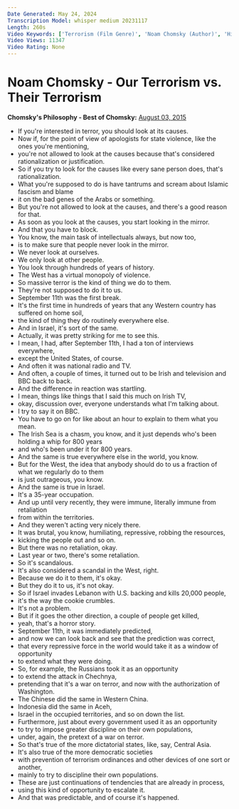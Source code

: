 ```yaml
---
Date Generated: May 24, 2024
Transcription Model: whisper medium 20231117
Length: 260s
Video Keywords: ['Terrorism (Film Genre)', 'Noam Chomsky (Author)', 'History (TV Genre)', 'Imperialism (Film Subject)', 'War', 'Foreign Policy (Literature Subject)']
Video Views: 11347
Video Rating: None
---
```


# Noam Chomsky - Our Terrorism vs. Their Terrorism
**Chomsky's Philosophy - Best of Chomsky:** [August 03, 2015](https://www.youtube.com/watch?v=lshJzfRrTY8)
*  If you're interested in terror, you should look at its causes.
*  Now if, for the point of view of apologists for state violence, like the ones you're mentioning,
*  you're not allowed to look at the causes because that's considered rationalization or justification.
*  So if you try to look for the causes like every sane person does, that's rationalization.
*  What you're supposed to do is have tantrums and scream about Islamic fascism and blame
*  it on the bad genes of the Arabs or something.
*  But you're not allowed to look at the causes, and there's a good reason for that.
*  As soon as you look at the causes, you start looking in the mirror.
*  And that you have to block.
*  You know, the main task of intellectuals always, but now too,
*  is to make sure that people never look in the mirror.
*  We never look at ourselves.
*  We only look at other people.
*  You look through hundreds of years of history.
*  The West has a virtual monopoly of violence.
*  So massive terror is the kind of thing we do to them.
*  They're not supposed to do it to us.
*  September 11th was the first break.
*  It's the first time in hundreds of years that any Western country has suffered on home soil,
*  the kind of thing they do routinely everywhere else.
*  And in Israel, it's sort of the same.
*  Actually, it was pretty striking for me to see this.
*  I mean, I had, after September 11th, I had a ton of interviews everywhere,
*  except the United States, of course.
*  And often it was national radio and TV.
*  And often, a couple of times, it turned out to be Irish and television and BBC back to back.
*  And the difference in reaction was startling.
*  I mean, things like things that I said this much on Irish TV,
*  okay, discussion over, everyone understands what I'm talking about.
*  I try to say it on BBC.
*  You have to go on for like about an hour to explain to them what you mean.
*  The Irish Sea is a chasm, you know, and it just depends who's been holding a whip for 800 years
*  and who's been under it for 800 years.
*  And the same is true everywhere else in the world, you know.
*  But for the West, the idea that anybody should do to us a fraction of what we regularly do to them
*  is just outrageous, you know.
*  And the same is true in Israel.
*  It's a 35-year occupation.
*  And up until very recently, they were immune, literally immune from retaliation
*  from within the territories.
*  And they weren't acting very nicely there.
*  It was brutal, you know, humiliating, repressive, robbing the resources,
*  kicking the people out and so on.
*  But there was no retaliation, okay.
*  Last year or two, there's some retaliation.
*  So it's scandalous.
*  It's also considered a scandal in the West, right.
*  Because we do it to them, it's okay.
*  But they do it to us, it's not okay.
*  So if Israel invades Lebanon with U.S. backing and kills 20,000 people,
*  it's the way the cookie crumbles.
*  It's not a problem.
*  But if it goes the other direction, a couple of people get killed,
*  yeah, that's a horror story.
*  September 11th, it was immediately predicted,
*  and now we can look back and see that the prediction was correct,
*  that every repressive force in the world would take it as a window of opportunity
*  to extend what they were doing.
*  So, for example, the Russians took it as an opportunity
*  to extend the attack in Chechnya,
*  pretending that it's a war on terror, and now with the authorization of Washington.
*  The Chinese did the same in Western China.
*  Indonesia did the same in Aceh,
*  Israel in the occupied territories, and so on down the list.
*  Furthermore, just about every government used it as an opportunity
*  to try to impose greater discipline on their own populations,
*  under, again, the pretext of a war on terror.
*  So that's true of the more dictatorial states, like, say, Central Asia.
*  It's also true of the more democratic societies
*  with prevention of terrorism ordinances and other devices of one sort or another,
*  mainly to try to discipline their own populations.
*  These are just continuations of tendencies that are already in process,
*  using this kind of opportunity to escalate it.
*  And that was predictable, and of course it's happened.
